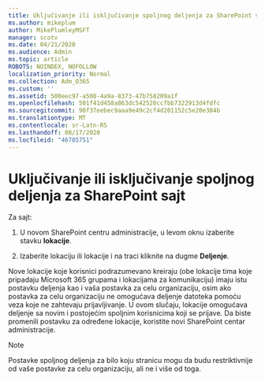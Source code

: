 ```yaml
---
title: Uključivanje ili isključivanje spoljnog deljenja za SharePoint sajt
ms.author: mikeplum
author: MikePlumleyMSFT
manager: scotv
ms.date: 04/21/2020
ms.audience: Admin
ms.topic: article
ROBOTS: NOINDEX, NOFOLLOW
localization_priority: Normal
ms.collection: Adm_O365
ms.custom: ''
ms.assetid: 500eec97-a508-4a9a-8373-47b758209a1f
ms.openlocfilehash: 501f41d458a863dc542520ccfbb7322913d4fdfc
ms.sourcegitcommit: 90f37eebec9aaa9e49c2cf4d201152c5e20e384b
ms.translationtype: MT
ms.contentlocale: sr-Latn-RS
ms.lasthandoff: 08/17/2020
ms.locfileid: "46785751"
---
```

# <a name="turn-external-sharing-on-or-off-for-a-sharepoint-site"></a>Uključivanje ili isključivanje spoljnog deljenja za SharePoint sajt

Za sajt:
  
1. U novom SharePoint centru administracije, u levom oknu izaberite stavku **lokacije**.
    
2. Izaberite lokaciju ili lokacije i na traci kliknite na dugme **Deljenje**.
    
Nove lokacije koje korisnici podrazumevano kreiraju (obe lokacije tima koje pripadaju Microsoft 365 grupama i lokacijama za komunikaciju) imaju istu postavku deljenja kao i vaša postavka za celu organizaciju, osim ako postavka za celu organizaciju ne omogućava deljenje datoteka pomoću veza koje ne zahtevaju prijavljivanje. U ovom slučaju, lokacije omogućava deljenje sa novim i postojećim spoljnim korisnicima koji se prijave. Da biste promenili postavku za određene lokacije, koristite novi SharePoint centar administracije.
  
> [!NOTE]
> Postavke spoljnog deljenja za bilo koju stranicu mogu da budu restriktivnije od vaše postavke za celu organizaciju, ali ne i više od toga. 
  

